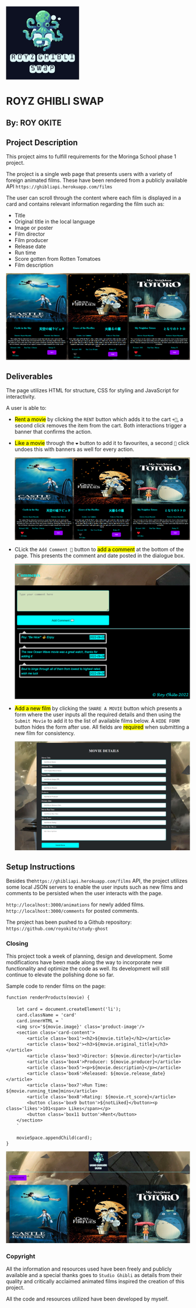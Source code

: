 ![Page Logo](./images/logo1.png)

# ROYZ GHIBLI SWAP

## By: ROY OKITE

## Project Description

This project aims to fulfill requirements for the Moringa School phase 1 project.

The project is a single web page that presents users with a variety of foreign animated films.
These have been rendered from a publicly available API `https://ghibliapi.herokuapp.com/films`

The user can scroll through the content where each film is displayed in a card and contains
relevant information regarding the film such as:

- Title
- Original title in the local language
- Image or poster
- Film director
- Film producer
- Release date
- Run time
- Score gotten from Rotten Tomatoes
- Film description

![Sample details](./images/films.png)

## Deliverables

The page utilizes HTML for structure, CSS for styling and JavaScript for interactivity.

A user is able to:

- <mark background='DarkCyan'>Rent a movie</mark> by clicking the `RENT` button which adds it to the cart `+🛒`, a second click
  removes the item from the cart. Both interactions trigger a banner that confirms the action.
- <mark background='DarkCyan'>Like a movie</mark> through the `❤️` button to add it to favourites, a second `🖤` click undoes this
  with banners as well for every action.

  ![Some films](./images/films.png)

- CLick the `Add Comment 💬` button to <mark background='DarkCyan'>add a comment</mark> at the bottom of the page. This presents
  the comment and date posted in the dialogue box.

  ![Comment section](./images/comments.png)

- <mark background='DarkCyan'>Add a new film</mark> by clicking the `SHARE A MOVIE` button which presents a form where the
  user inputs all the required details and then using the `Submit Movie` to add it to
  the list of available films below. A `HIDE FORM` button hides the form after use.
  All fields are <mark background='DarkCyan'>required</mark> when submitting a new film for consistency.

  ![New film form](./images/form.png)

## Setup Instructions

Besides the`https://ghibliapi.herokuapp.com/films` API, the project utilizes some local JSON servers to enable the user inputs
such as new films and comments to be persisted when the user interacts with the page.

`http://localhost:3000/animations` for newly added films.
`http://localhost:3000/comments` for posted comments.

The project has been pushed to a Github repository: `https://github.com/royokite/study-ghost`

### Closing

This project took a week of planning, design and development. Some modifications have been made
along the way to incorporate new functionality and optimize the code as well. Its development
will still continue to elevate the polishing done so far.

Sample code to render films on the page:

```
function renderProducts(movie) {

    let card = document.createElement('li');
    card.className = 'card'
    card.innerHTML = `
    <img src='${movie.image}' class='product-image'/>
    <section class='card-content'>
        <article class='box1'><h2>${movie.title}</h2></article>
        <article class='box2'><h3>${movie.original_title}</h3></article>
        <article class='box3'>Director: ${movie.director}</article>
        <article class='box4'>Producer: ${movie.producer}</article>
        <article class='box5'><p>${movie.description}</p></article>
        <article class='box6'>Released: ${movie.release_date}</article>
        <article class='box7'>Run Time: ${movie.running_time}mins</article>
        <article class='box8'>Rating: ${movie.rt_score}</article>
        <button class='box9 button'>${notLiked}</button><p class='likes'>101<span> Likes</span></p>
        <button class='box11 button'>Rent</button>
    </section>
    `

    movieSpace.appendChild(card);
}
```

![Landing page](./images/landing.png)

### Copyright

All the information and resources used have been freely and publicly available and a special
thanks goes to `Studio Ghibli` as details from their quality and critically acclaimed animated
films inspired the creation of this project.

All the code and resources utilized have been developed by myself.
